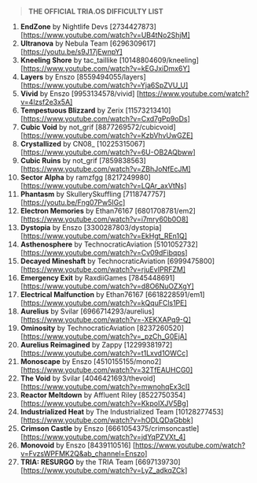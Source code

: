 > **THE OFFICIAL TRIA.OS DIFFICULTY LIST**

1. **EndZone** by Nightlife Devs [2734427873] [https://www.youtube.com/watch?v=UB4tNo2ShjM] 
2. **Ultranova** by Nebula Team [6296309617] [https://youtu.be/s9J17jEwnpY]
3. **Kneeling Shore** by tac_taillike [10148804609/kneeling] [https://www.youtube.com/watch?v=kEGJxiDmx6Y]
4. **Layers** by Enszo [8559494055/layers] [https://www.youtube.com/watch?v=Yja6SpZVU_U]
5. **Vivid** by Enszo [9953134578/vivid] [https://www.youtube.com/watch?v=4lzsf2e3x5A]
6. **Tempestuous Blizzard** by Zerix [11573213410] [https://www.youtube.com/watch?v=Cxd7gPp9oDs]
7. **Cubic Void** by not_grif [8877269572/cubicvoid] [https://www.youtube.com/watch?v=KzbVhvUwGZE]
8. **Crystallized** by CN08_ [10225315067] [https://www.youtube.com/watch?v=6U-OB2AQbww]
9. **Cubic Ruins** by not_grif [7859838563] [https://www.youtube.com/watch?v=ZBhJoNfEcJM]
10. **Sector Alpha** by ramzfgg [8217249980] [https://www.youtube.com/watch?v=LQAr_axVtNs]
11. **Phantasm** by SkullerySkuffling [7118747757] [https://youtu.be/Fng07Pw5IGc]
12. **Electron Memories** by Ethan76167 [6801708781/em2] [https://www.youtube.com/watch?v=i7mry60b0O8] 
13. **Dystopia** by Enszo [3300287803/dystopia] [https://www.youtube.com/watch?v=EkHgt_REn1Q]
14. **Asthenosphere** by TechnocraticAviation [5101052732] [https://www.youtube.com/watch?v=Cv09dFibqps]
15. **Decayed Mineshaft** by TechnocraticAviation [6999475800] [https://www.youtube.com/watch?v=rjuEvIPRFZM]
16. **Emergency Exit** by RaxdiiGames [7845448691] [https://www.youtube.com/watch?v=d8O6NuOZXgY]
17. **Electrical Malfunction** by Ethan76167 [6618228591/em1] [https://www.youtube.com/watch?v=kQquFCls1PE]
18. **Aurelius** by Svilar [6966714293/aurelius] [https://www.youtube.com/watch?v=-XEKXAPq9-Q] 
19. **Ominosity** by TechnocraticAviation [8237260520] [https://www.youtube.com/watch?v=_pzCh_G0EjA]
20. **Aurelius Reimagined** by Zappy [12299381972] [https://www.youtube.com/watch?v=t1Lxvd1OWCc]
21. **Monoscape** by Enszo [4510155155/mono2] [https://www.youtube.com/watch?v=32TfEAUHCG0] 
22. **The Void** by Svilar [4046421693/thevoid] [https://www.youtube.com/watch?v=mwnohqEx3cI]
23. **Reactor Meltdown** by Affluent Riley [8522750354] [https://www.youtube.com/watch?v=KkpoIXJV5Bg]
24. **Industrialized Heat** by The Industrialized Team [10128277453] [https://www.youtube.com/watch?v=hODLQDaGbbk] 
25. **Crimson Castle** by Enszo [6661054375/crimsoncastle] [https://www.youtube.com/watch?v=jdYqPZVXt_4]
26. **Monovoid** by Enszo [8439110516] [https://www.youtube.com/watch?v=FvzsWPFMK2Q&ab_channel=Enszo] 
27. **TRIA: RESURGO** by the TRIA Team [6697139730] [https://www.youtube.com/watch?v=LyZ_adkqZCk] 
